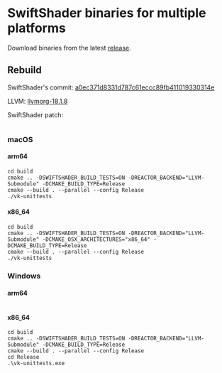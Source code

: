 # SwiftShader binaries for multiple platforms

Download binaries from the latest [release](https://github.com/rokuz/swiftshader_binaries/releases/tag/release_1).

## Rebuild

SwiftShader's commit: [a0ec371d8331d787c61eccc89fb411019330314e](https://github.com/google/swiftshader/commit/a0ec371d8331d787c61eccc89fb411019330314e)

LLVM: [llvmorg-18.1.8](https://github.com/llvm/llvm-project/tree/llvmorg-18.1.8)

SwiftShader patch:
```

```

### macOS
#### arm64
```
cd build
cmake .. -DSWIFTSHADER_BUILD_TESTS=ON -DREACTOR_BACKEND="LLVM-Submodule" -DCMAKE_BUILD_TYPE=Release
cmake --build . --parallel --config Release
./vk-unittests
```

#### x86_64
```
cd build
cmake .. -DSWIFTSHADER_BUILD_TESTS=ON -DREACTOR_BACKEND="LLVM-Submodule" -DCMAKE_OSX_ARCHITECTURES="x86_64" -DCMAKE_BUILD_TYPE=Release
cmake --build . --parallel --config Release
./vk-unittests
```

### Windows
#### arm64
```
```

#### x86_64
```
cd build
cmake .. -DSWIFTSHADER_BUILD_TESTS=ON -DREACTOR_BACKEND="LLVM-Submodule" -DCMAKE_BUILD_TYPE=Release
cmake --build . --parallel --config Release
cd Release
.\vk-unittests.exe
```
